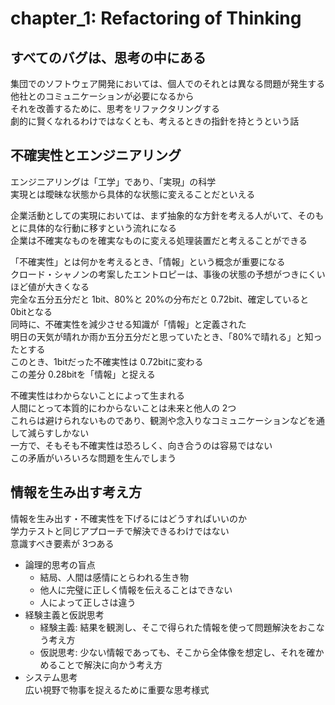 # chapter_1: Refactoring of Thinking

## すべてのバグは、思考の中にある

集団でのソフトウェア開発においては、個人でのそれとは異なる問題が発生する  
他社とのコミュニケーションが必要になるから  
それを改善するために、思考をリファクタリングする  
劇的に賢くなれるわけではなくとも、考えるときの指針を持とうという話

## 不確実性とエンジニアリング

エンジニアリングは「工学」であり、「実現」の科学  
実現とは曖昧な状態から具体的な状態に変えることだといえる  

企業活動としての実現においては、まず抽象的な方針を考える人がいて、そのもとに具体的な行動に移すという流れになる  
企業は不確実なものを確実なものに変える処理装置だと考えることができる

「不確実性」とは何かを考えるとき、「情報」という概念が重要になる  
クロード・シャノンの考案したエントロピーは、事後の状態の予想がつきにくいほど値が大きくなる  
完全な五分五分だと 1bit、80%と 20%の分布だと 0.72bit、確定していると 0bitとなる  
同時に、不確実性を減少させる知識が「情報」と定義された  
明日の天気が晴れか雨か五分五分だと思っていたとき、「80%で晴れる」と知ったとする  
このとき、1bitだった不確実性は 0.72bitに変わる  
この差分 0.28bitを「情報」と捉える  

不確実性はわからないことによって生まれる  
人間にとって本質的にわからないことは未来と他人の 2つ  
これらは避けられないものであり、観測や念入りなコミュニケーションなどを通して減らすしかない  
一方で、そもそも不確実性は恐ろしく、向き合うのは容易ではない  
この矛盾がいろいろな問題を生んでしまう

## 情報を生み出す考え方

情報を生み出す・不確実性を下げるにはどうすればいいのか  
学力テストと同じアプローチで解決できるわけではない  
意識すべき要素が 3つある

- 論理的思考の盲点  
  - 結局、人間は感情にとらわれる生き物
  - 他人に完璧に正しく情報を伝えることはできない
  - 人によって正しさは違う
- 経験主義と仮説思考
  - 経験主義: 結果を観測し、そこで得られた情報を使って問題解決をおこなう考え方
  - 仮説思考: 少ない情報であっても、そこから全体像を想定し、それを確かめることで解決に向かう考え方
- システム思考  
  広い視野で物事を捉えるために重要な思考様式
